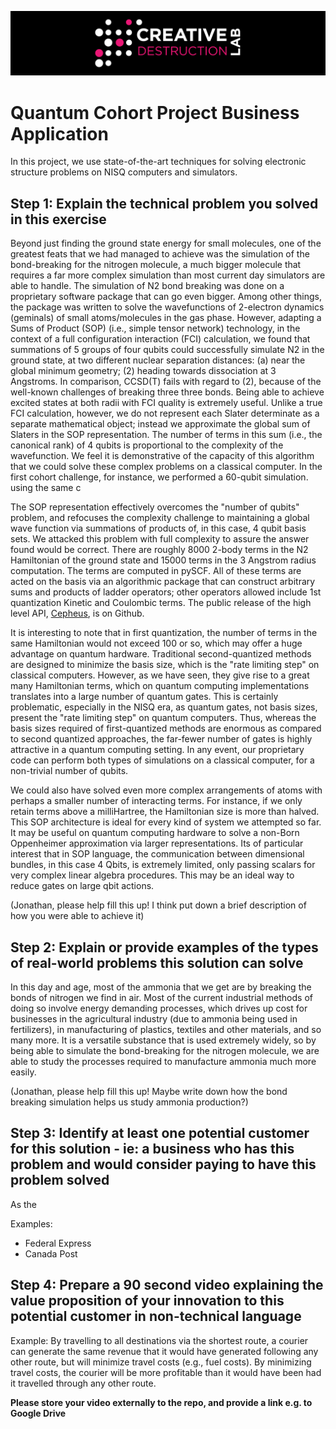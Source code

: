 ![CDL 2022 Cohort Project](../CDL_logo.jpg)
# Quantum Cohort Project Business Application

In this project, we use state-of-the-art techniques for solving electronic structure problems on NISQ computers and simulators.

## Step 1: Explain the technical problem you solved in this exercise

Beyond just finding the ground state energy for small molecules, one of the greatest feats that we had managed to achieve was the simulation of the bond-breaking for the nitrogen molecule, a much bigger molecule that requires a far more complex simulation than most current day simulators are able to handle. The simulation of N2 bond breaking was done on a proprietary software package that can go even bigger.  Among other things, the package was written to solve the wavefunctions of 2-electron dynamics (geminals) of small atoms/molecules in the gas phase.  However, adapting a Sums of Product (SOP) (i.e., simple tensor network) technology, in the context of a full configuration interaction (FCI) calculation, we found that summations of 5 groups of four qubits could successfully simulate N2 in the ground state, at two different nuclear separation distances: (a) near the global minimum geometry; (2) heading towards dissociation at 3 Angstroms. In comparison, CCSD(T) fails with regard to (2), because of the well-known challenges of breaking three three bonds.  Being able to achieve excited states at both radii with FCI quality is extremely useful.  Unlike a true FCI calculation, however,  we do not represent each Slater determinate as a separate mathematical object; instead we approximate the global sum of Slaters in the SOP representation.  The number of terms in this sum (i.e., the  canonical rank) of 4 qubits is proportional to the complexity of the wavefunction. We feel it is demonstrative of the capacity of this algorithm that we could solve these complex problems on a classical computer.  In the first  cohort challenge, for instance, we performed a 60-qubit simulation.  using the same c

The SOP representation effectively overcomes the "number of qubits" problem, and refocuses the complexity challenge to maintaining a global wave function via summations of products of, in this case, 4 qubit basis sets. We attacked this problem with full complexity to assure the answer found would be correct.  There are roughly 8000 2-body terms in the N2 Hamiltonian of the ground state and 15000 terms in the 3 Angstrom radius computation.  The terms are computed in pySCF.  All of these terms are acted on the basis via an algorithmic package that can construct arbitrary sums and products of ladder operators; other operators allowed include 1st quantization Kinetic and Coulombic terms.  The public release of the high level API, [Cepheus](https://github.com/Quantum-Galaxies-Corporation/Cepheus), is on Github.   


It is interesting to note that in first quantization, the number of terms in the same Hamiltonian would not exceed 100 or so, which may offer a huge advantage on quantum hardware. Traditional second-quantized methods are designed to minimize the basis size, which is the "rate limiting step" on classical computers. However, as we have seen, they give rise to a great many Hamiltonian terms, which on quantum computing implementations translates into a large number of quantum gates. This is certainly problematic, especially in the NISQ era, as quantum gates, not basis sizes, present the "rate limiting step" on quantum computers.  Thus, whereas the basis sizes required of first-quantized methods are enormous as compared to second quantized approaches, the far-fewer number of gates is highly attractive in a quantum computing setting. In any event, our proprietary code can perform both types of simulations on a classical computer, for a non-trivial number of qubits.

We could also have solved even more complex arrangements of atoms with perhaps a smaller number of interacting terms.  For instance, if we only retain terms above a milliHartree, the Hamiltonian size is more than halved. This SOP architecture is ideal for every kind of system we attempted so far.  It may be useful on quantum computing hardware to solve a non-Born Oppenheimer approximation via larger representations.  Its of particular interest that in SOP language, the communication between dimensional bundles, in this case 4 Qbits, is extremely limited, only passing scalars for very complex linear algebra procedures.  This may be an ideal way to reduce gates on large qbit actions.  

(Jonathan, please help fill this up! I think put down a brief description of how you were able to achieve it)

## Step 2: Explain or provide examples of the types of real-world problems this solution can solve

In this day and age, most of the ammonia that we get are by breaking the bonds of nitrogen we find in air. Most of the current industrial methods of doing so involve energy demanding processes, which drives up cost for businesses in the agricultural industry (due to ammonia being used in fertilizers), in manufacturing of plastics, textiles and other materials, and so many more. It is a versatile substance that is used extremely widely, so by being able to simulate the bond-breaking for the nitrogen molecule, we are able to study the processes required to manufacture ammonia much more easily.


(Jonathan, please help fill this up! Maybe write down how the bond breaking simulation helps us study ammonia production?)

## Step 3: Identify at least one potential customer for this solution - ie: a business who has this problem and would consider paying to have this problem solved

As the

Examples: 
- Federal Express
- Canada Post

## Step 4: Prepare a 90 second video explaining the value proposition of your innovation to this potential customer in non-technical language

Example: By travelling to all destinations via the shortest route, a courier can generate the same revenue that it would have generated following any other route, but will minimize travel costs (e.g., fuel costs). By minimizing travel costs, the courier will be more profitable than it would have been had it travelled through any other route.

**Please store your video externally to the repo, and provide a link e.g. to Google Drive**
